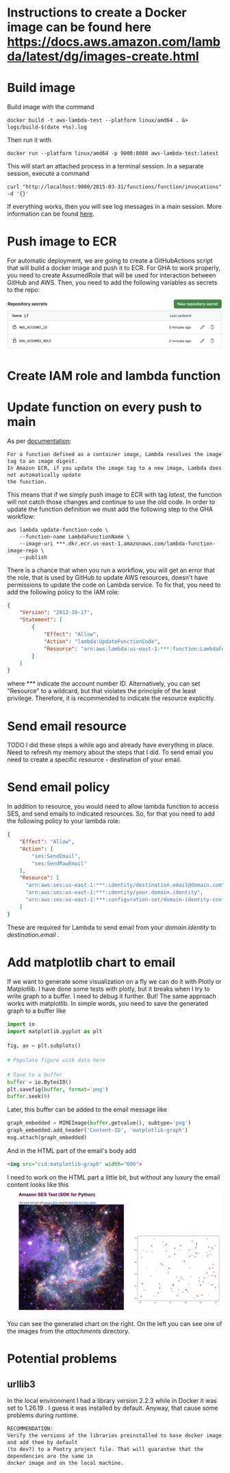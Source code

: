 #

# Instructions to create a Docker image can be found here https://docs.aws.amazon.com/lambda/latest/dg/images-create.html


# Build image

Build image with the command

```shell
docker build -t aws-lambda-test --platform linux/amd64 . &> logs/build-$(date +%s).log
```

Then run it with 
```shell
docker run --platform linux/amd64 -p 9000:8080 aws-lambda-test:latest
```

This will start an attached process in a terminal session. In a separate session, execute a command
```shell
curl "http://localhost:9000/2015-03-31/functions/function/invocations" -d '{}'
```
If everything works, then you will see log messages in a main session.
More information can be found [here](https://docs.aws.amazon.com/lambda/latest/dg/python-image.html#python-image-instructions).


# Push image to ECR

For automatic deployment, we are going to create a GitHubActions script that will build a docker 
image and push it to ECR. For GHA to work properly, you need to create AssumedRole that will
be used for interaction between GitHub and AWS. Then, you need to add the following variables
as secrets to the repo:
![](images/img1.png)

# Create IAM role and lambda function

# Update function on every push to main

As per [documentation](https://docs.aws.amazon.com/cli/latest/reference/lambda/update-function-code.html):
```text
For a function defined as a container image, Lambda resolves the image tag to an image digest. 
In Amazon ECR, if you update the image tag to a new image, Lambda does not automatically update 
the function.
```

This means that if we simply push image to ECR with tag _latest_, the function will not catch 
those changes and continue to use the old code. In order to update the function definition we
must add the following step to the GHA workflow:

```shell
aws lambda update-function-code \
    --function-name LambdaFunctionName \
    --image-uri ***.dkr.ecr.us-east-1.amazonaws.com/lambda-function-image-repo \
    --publish
```

There is a chance that when you run a workflow, you will get an error that the 
role, that is used by GitHub to update AWS resources, doesn't have permissions to update the code
on Lambda service.
To fix that, you need to add the following policy to the IAM role:
```json
{
    "Version": "2012-10-17",
    "Statement": [
        {
            "Effect": "Allow",
            "Action": "lambda:UpdateFunctionCode",
            "Resource": "arn:aws:lambda:us-east-1:***:function:LambdaFunctionName"
        }
    ]
}
```

where *** indicate the account number ID. Alternatively, you can set "Resource" to a wildcard, but that
 violates the principle of the least privilege.
Therefore, it is recommended to indicate the resource explicitly.


# Send email resource

TODO
I did these steps a while ago and already have everything in place.
Need to refresh my memory about the steps that I did.
To send email you need to create a specific resource - destination of your email.


# Send email policy

In addition to resource, you would need to allow lambda function to access SES, and send 
emails to indicated resources. So, for that you need to add the following policy to your 
lambda role:
```json
{
    "Effect": "Allow",
    "Action": [
        "ses:SendEmail",
        "ses:SendRawEmail"
    ],
    "Resource": [
      "arn:aws:ses:us-east-1:***:identity/destination.email@domain.com",
      "arn:aws:ses:us-east-1:***:identity/your.domain.identity",
      "arn:aws:ses:us-east-1:***:configuration-set/domain-identity-configuration-set"
    ]
}
```

These are required for Lambda to send email from your _domain.identity_ to _destination.email_ .


# Add matplotlib chart to email

If we want to generate some visualization on a fly we can do it with Plotly or Matplotlib.
I have done some tests with plotly, but it breaks when I try to write graph to a buffer. 
I need to debug it further.
But! The same approach works with matplotlib.
In simple words, you need to save the generated graph to a buffer like

```python
import io
import matplotlib.pyplot as plt

fig, ax = plt.subplots()

# Populate figure with data here

# Save to a buffer
buffer = io.BytesIO()
plt.savefig(buffer, format='png')
buffer.seek(0)
```

Later, this buffer can be added to the email message like
```python
graph_embedded = MIMEImage(buffer.getvalue(), subtype='png')
graph_embedded.add_header('Content-ID', 'matplotlib-graph')
msg.attach(graph_embedded)
```

And in the HTML part of the email's body add 
```html
<img src="cid:matplotlib-graph" width="600">
```

I need to work on the HTML part a little bit, but without any luxury the email content looks like this
![](images/img2.png)

You can see the generated chart on the right. On the left you can see one of the images from
the _attachments_ directory.


# Potential problems

## urllib3

In the local environment I had a library version 2.2.3 while in Docker it was set to 1.26.19 .
I guess it was installed by default.
Anyway, that cause some problems during runtime.

```text
RECOMMENDATION:
Verify the versions of the libraries preinstalled to base docker image and add them by default 
(to dev?) to a Poetry project file. That will guarantee that the dependencies are the same in 
docker image and on the local machine.
```